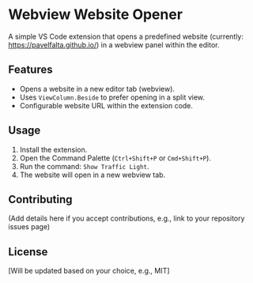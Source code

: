 # Webview Website Opener

A simple VS Code extension that opens a predefined website (currently: https://pavelfalta.github.io/) in a webview panel within the editor.

## Features

*   Opens a website in a new editor tab (webview).
*   Uses `ViewColumn.Beside` to prefer opening in a split view.
*   Configurable website URL within the extension code.

## Usage

1.  Install the extension.
2.  Open the Command Palette (`Ctrl+Shift+P` or `Cmd+Shift+P`).
3.  Run the command: `Show Traffic Light`.
4.  The website will open in a new webview tab.

## Contributing

(Add details here if you accept contributions, e.g., link to your repository issues page)

## License

[Will be updated based on your choice, e.g., MIT] 